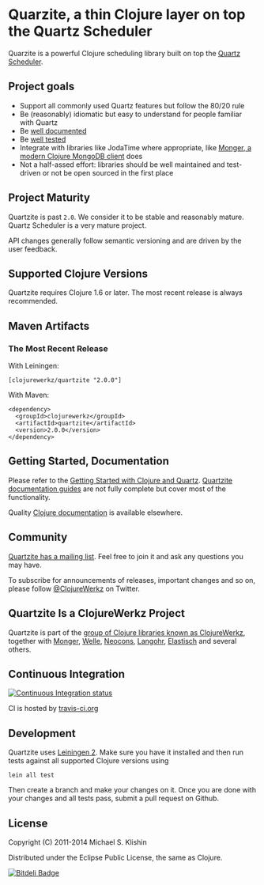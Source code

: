 # Quarzite, a thin Clojure layer on top the Quartz Scheduler

Quarzite is a powerful Clojure scheduling library built on top the [Quartz Scheduler](http://quartz-scheduler.org/).


## Project goals

 * Support all commonly used Quartz features but follow the 80/20 rule
 * Be (reasonably) idiomatic but easy to understand for people familiar with Quartz
 * Be [well documented](http://clojurequartz.info/)
 * Be [well tested](https://github.com/michaelklishin/quartzite/tree/master/test/clojurewerkz/quartzite/test)
 * Integrate with libraries like JodaTime where appropriate, like [Monger, a modern Clojure MongoDB client](https://github.com/michaelklishin/monger) does
 * Not a half-assed effort: libraries should be well maintained and test-driven or not be open sourced in the first place


## Project Maturity

Quartzite is past `2.0`. We consider it to be stable
and reasonably mature. Quartz Scheduler is a very mature project.

API changes generally follow semantic versioning and are driven by the user
feedback.


## Supported Clojure Versions

Quartzite requires Clojure 1.6 or later. The most recent release is always
recommended.


## Maven Artifacts

### The Most Recent Release

With Leiningen:

    [clojurewerkz/quartzite "2.0.0"]

With Maven:

    <dependency>
      <groupId>clojurewerkz</groupId>
      <artifactId>quartzite</artifactId>
      <version>2.0.0</version>
    </dependency>



## Getting Started, Documentation

Please refer to the [Getting Started with Clojure and Quartz](http://clojurequartz.info/articles/getting_started.html).
[Quartzite documentation guides](http://clojurequartz.info/) are not fully complete but cover most of the functionality.

Quality [Clojure documentation](http://clojure-doc.org) is available elsewhere.


## Community

[Quartzite has a mailing list](https://groups.google.com/group/clojure-quartz). Feel free to join it and ask any questions you may have.

To subscribe for announcements of releases, important changes and so on, please follow [@ClojureWerkz](https://twitter.com/#!/clojurewerkz) on Twitter.




## Quartzite Is a ClojureWerkz Project

Quartzite is part of the [group of Clojure libraries known as ClojureWerkz](http://clojurewerkz.org), together with
[Monger](http://clojuremongodb.info), [Welle](http://clojureriak.info), [Neocons](https://github.com/michaelklishin/neocons), [Langohr](https://github.com/michaelklishin/langohr), [Elastisch](https://github.com/clojurewerkz/elastisch) and several others.



## Continuous Integration

[![Continuous Integration status](https://secure.travis-ci.org/michaelklishin/quartzite.png)](http://travis-ci.org/michaelklishin/quartzite)


CI is hosted by [travis-ci.org](http://travis-ci.org)



## Development

Quartzite uses [Leiningen 2](https://github.com/technomancy/leiningen/blob/master/doc/TUTORIAL.md). Make
sure you have it installed and then run tests against all supported Clojure versions using

    lein all test

Then create a branch and make your changes on it. Once you are done with your changes and all
tests pass, submit a pull request on Github.


## License

Copyright (C) 2011-2014 Michael S. Klishin

Distributed under the Eclipse Public License, the same as Clojure.


[![Bitdeli Badge](https://d2weczhvl823v0.cloudfront.net/michaelklishin/quartzite/trend.png)](https://bitdeli.com/free "Bitdeli Badge")

